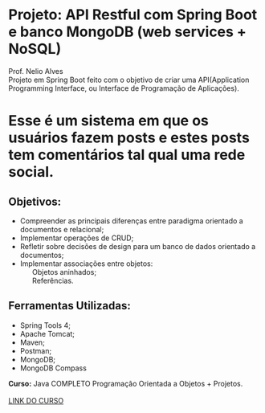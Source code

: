  # Projeto: API Restful com Spring Boot e banco MongoDB (web services + NoSQL)
 Prof. Nelio Alves <br>
 Projeto em Spring Boot feito com o objetivo de criar uma API(Application Programming Interface, ou Interface de Programação de Aplicações). <br>
  # Esse é um sistema em que os usuários fazem posts e estes posts tem comentários tal qual uma rede social.
<h2>Objetivos: </h2>
<ul>
<li>Compreender as principais diferenças entre paradigma orientado a documentos e relacional;</li>
<li>Implementar operações de CRUD;</li>
<li>Refletir sobre decisões de design para um banco de dados orientado a documentos;</li>
<li>Implementar associações entre objetos:
<ol>Objetos aninhados;</ol>
  <ol>Referências.</ol>
</li>

</ul>

<h2>Ferramentas Utilizadas:</h2>

<ul>
  <li>Spring Tools 4;</li>
  <li>Apache Tomcat;</li>
  <li>Maven;</li>
  <li>Postman;</li>
  <li>MongoDB;</li>
  <li>MongoDB Compass</li>

</ul>



 <strong>Curso:</strong> Java COMPLETO Programação Orientada a Objetos + Projetos.
<br>
<br>
<a href="https://www.udemy.com/share/101scA3@G8T1M_W591zuUPEamMRa4XZMyl7NUn2jUd80KAvMXJZY62pwR9hN6X366xmiXrlogA==/">LINK DO CURSO</a>

  

</body>
</html>



